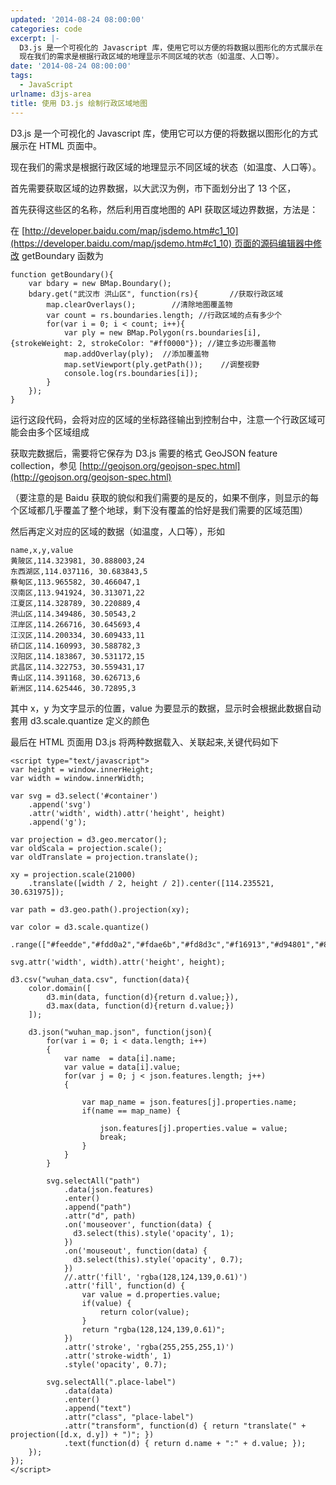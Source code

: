 ```yaml
---
updated: '2014-08-24 08:00:00'
categories: code
excerpt: |-
  D3.js 是一个可视化的 Javascript 库，使用它可以方便的将数据以图形化的方式展示在 HTML 页面中。
  现在我们的需求是根据行政区域的地理显示不同区域的状态（如温度、人口等）。
date: '2014-08-24 08:00:00'
tags:
  - JavaScript
urlname: d3js-area
title: 使用 D3.js 绘制行政区域地图
---
```


D3.js 是一个可视化的 Javascript 库，使用它可以方便的将数据以图形化的方式展示在 HTML 页面中。


现在我们的需求是根据行政区域的地理显示不同区域的状态（如温度、人口等）。


首先需要获取区域的边界数据，以大武汉为例，市下面划分出了 13 个区，


首先获得这些区的名称，然后利用百度地图的 API 获取区域边界数据，方法是：


在 [http://developer.baidu.com/map/jsdemo.htm#c1_10](https://developer.baidu.com/map/jsdemo.htm#c1_10) 页面的源码编辑器中修改 getBoundary 函数为


```text
function getBoundary(){
    var bdary = new BMap.Boundary();
    bdary.get("武汉市 洪山区", function(rs){       //获取行政区域
        map.clearOverlays();        //清除地图覆盖物
        var count = rs.boundaries.length; //行政区域的点有多少个
        for(var i = 0; i < count; i++){
            var ply = new BMap.Polygon(rs.boundaries[i], {strokeWeight: 2, strokeColor: "#ff0000"}); //建立多边形覆盖物
            map.addOverlay(ply);  //添加覆盖物
            map.setViewport(ply.getPath());    //调整视野
            console.log(rs.boundaries[i]);
        }
    });
}
```


运行这段代码，会将对应的区域的坐标路径输出到控制台中，注意一个行政区域可能会由多个区域组成


获取完数据后，需要将它保存为 D3.js 需要的格式 GeoJSON feature collection，参见 [http://geojson.org/geojson-spec.html](http://geojson.org/geojson-spec.html)


（要注意的是 Baidu 获取的貌似和我们需要的是反的，如果不倒序，则显示的每个区域都几乎覆盖了整个地球，剩下没有覆盖的恰好是我们需要的区域范围）


然后再定义对应的区域的数据（如温度，人口等），形如


```text
name,x,y,value
黄陂区,114.323981, 30.888003,24
东西湖区,114.037116, 30.683843,5
蔡甸区,113.965582, 30.466047,1
汉南区,113.941924, 30.313071,22
江夏区,114.328789, 30.220889,4
洪山区,114.349486, 30.50543,2
江岸区,114.266716, 30.645693,4
江汉区,114.200334, 30.609433,11
硚口区,114.160993, 30.588782,3
汉阳区,114.183867, 30.531172,15
武昌区,114.322753, 30.559431,17
青山区,114.391168, 30.626713,6
新洲区,114.625446, 30.72895,3
```


其中 x，y 为文字显示的位置，value 为要显示的数据，显示时会根据此数据自动套用 d3.scale.quantize 定义的颜色


最后在 HTML 页面用 D3.js 将两种数据载入、关联起来,关键代码如下


```text
<script type="text/javascript">
var height = window.innerHeight;
var width = window.innerWidth;

var svg = d3.select('#container')
    .append('svg')
    .attr('width', width).attr('height', height)
    .append('g');

var projection = d3.geo.mercator();
var oldScala = projection.scale();
var oldTranslate = projection.translate();

xy = projection.scale(21000)
    .translate([width / 2, height / 2]).center([114.235521, 30.631975]);

var path = d3.geo.path().projection(xy);

var color = d3.scale.quantize()
    .range(["#feedde","#fdd0a2","#fdae6b","#fd8d3c","#f16913","#d94801","#8c2d04"])

svg.attr('width', width).attr('height', height);

d3.csv("wuhan_data.csv", function(data){
    color.domain([
        d3.min(data, function(d){return d.value;}),
        d3.max(data, function(d){return d.value;})
    ]);

    d3.json("wuhan_map.json", function(json){
        for(var i = 0; i < data.length; i++)
        {
            var name  = data[i].name;
            var value = data[i].value;
            for(var j = 0; j < json.features.length; j++)
            {

                var map_name = json.features[j].properties.name;
                if(name == map_name) {

                    json.features[j].properties.value = value;
                    break;
                }
            }
        }

        svg.selectAll("path")
            .data(json.features)
            .enter()
            .append("path")
            .attr("d", path)
            .on('mouseover', function(data) {
              d3.select(this).style('opacity', 1);
            })
            .on('mouseout', function(data) {
              d3.select(this).style('opacity', 0.7);
            })
            //.attr('fill', 'rgba(128,124,139,0.61)')
            .attr('fill', function(d) {
                var value = d.properties.value;
                if(value) {
                    return color(value);
                }
                return "rgba(128,124,139,0.61)";
            })
            .attr('stroke', 'rgba(255,255,255,1)')
            .attr('stroke-width', 1)
            .style('opacity', 0.7);

        svg.selectAll(".place-label")
            .data(data)
            .enter()
            .append("text")
            .attr("class", "place-label")
            .attr("transform", function(d) { return "translate(" + projection([d.x, d.y]) + ")"; })
            .text(function(d) { return d.name + ":" + d.value; });
    });
});
</script>
```

